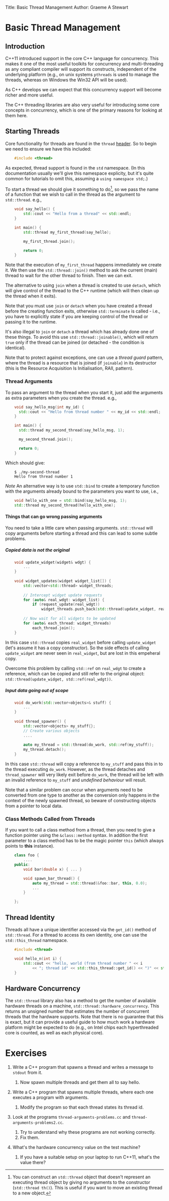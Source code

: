 Title: Basic Thread Management
Author: Graeme A Stewart

Basic Thread Management
=======================

Introduction
------------

C++11 introduced support in the core C++ language for
concurrency. This makes it one of the most useful toolkits for
concurrency and multi-threading as any compliant compiler will support
its constructs, independent of the underlying platform (e.g., on 
unix systems `pthreads` is used to manage the threads, whereas on
Windows the Win32 API will be used).

As C++ develops we can expect that this concurrency support will
become richer and more useful.

The C++ threading libraries are also very useful for introducing some
core concepts in concurrency, which is one of the primary reasons for
looking at them here.

Starting Threads
----------------

Core functionality for threads are found in the `thread` 
[header](http://www.cplusplus.com/reference/thread/). So to
begin we need to ensure we have this included:

```cpp
	#include <thread>
```

As expected, thread support is found in the `std` namespace. (In this
documentation usually we'll give this namespace explicity, but it's
quite common for tutorials to omit this, assuming a 
`using namespace std;`.)

To start a thread we should give it something to do[^1], so we pass the
name of a function that we wish to call in the thread as the argument
to `std::thread`. e.g.,

```cpp
	void say_hello() {
		std::cout << "Hello from a thread" << std::endl;
	}

	int main() {
		std::thread my_first_thread(say_hello);

		my_first_thread.join();

		return 0;
	}
```

Note that the execution of `my_first_thread` happens immediately we
create it. We then use the `std::thread::join()` method to ask the
current (main) thread to wait for the other thread to finish. Then we
can exit.

The alternative to using `join` when a thread is created to use `detach`,
which will give control of the thread to the C++ runtime (which will
then clean up the thread when it exits).

Note that you must use `join` or `detach` when you have created a
thread before the creating function exits, otherwise `std::terminate` is
called - i.e., you have to explicitly state if you are keeping control
of the thread or passing it to the runtime.

It's also illegal to `join` or `detach` a thread which has already done one of
these things. To avoid this use `std::thread::joinable()`, which will return
`true` only if the thread can be joined (or detached - the condition is
identical).

Note that to protect against exceptions, one can use a *thread guard*
pattern, where the thread is a resource that is joined (if `joinable`)
in its destructor (this is the Resource Acquisition Is Initialisation,
RAII, pattern).

[^1]: You can construct an `std::thread` object that doesn't represent
an executing thread object by giving no arguments to the
constructor (`std::thread th()`). This is useful if you want to move an existing thread to
a new object.

### Thread Arguments ###

To pass an argument to the thread when you start it, just add the
arguments as extra parameters when you create the thread. e.g.,

```cpp
	void say_hello_msg(int my_id) {
	  std::cout << "Hello from thread number " << my_id << std::endl;
	}

	int main() {
	  std::thread my_second_thread(say_hello_msg, 1);

	  my_second_thread.join();

	  return 0;
	}
```

Which should give:

```
	$ ./my-second-thread
	Hello from thread number 1
```

*Note* An alternative way is to use `std::bind` to create a temporary
function with the arguments already bound to the parameters you want to use,
i.e.,

```cpp
	void hello_with_one = std::bind(say_hello_msg, 1);
	std::thread my_second_thread(hello_with_one);
```

#### Things that can go wrong passing arguments ####

You need to take a little care when passing arguments. `std::thread`
will copy arguments before starting a thread and this can lead to some
subtle problems.

##### Copied data is not the original #####

```cpp
	void update_widget(widget& wdgt) {
		...
    }
    
    void widget_updates(widget widget_list[]) {
		std::vector<std::thread> widget_threads;
		
		// Intercept widget update requests
		for (auto& real_wdgt: widget_list) {
			if (request_update(real_wdgt))
				widget_threads.push_back(std::thread(update_widget, real_wdgt));
		
		// Now wait for all widgets to be updated
		for (auto& each_thread: widget_threads)
			each_thread.join();
	}
```

In this case `std::thread` copies `real_widget` before calling
`update_widget` (let's assume it has a copy constructor). So the side
effects of calling `update_widget` are never seen in `real_widget`,
but are lost in this empeheral copy.

Overcome this problem by calling `std::ref` on `real_wdgt` to
create a reference, which can be copied and still refer to the
original object: `std::thread(update_widget, std::ref(real_wdgt))`.


##### Input data going out of scope #####


```cpp
	void do_work(std::vector<objects>& stuff) {
		...
    }
    
    void thread_spawner() {
		std::vector<objects> my_stuff{};
		// Create various objects
		....
		
		auto my_thread = std::thread(do_work, std::ref(my_stuff));
		my_thread.detach();
	}
```

In this case `std::thread` will copy a reference to `my_stuff`
and pass this in to the thread executing `do_work`. However, as
the thread detaches and `thread_spawner` will very likely exit
before `do_work`, the thread will be left with an invalid reference
to `my_stuff` and _undefined behaviour_ will result.

Note that a similar problem can occur when arguments need to be
converted from one type to another as the conversion only happens in
the context of the newly spawned thread, so beware of constructing
objects from a pointer to local data.

### Class Methods Called from Threads

If you want to call a class method from a thread, then you need to
give a function pointer using the `&class::method` syntax. In addition
the first parameter to a class method has to be the magic pointer
`this` (which always points to **this** instance).

```cpp
    class foo {
	    ....
	public:
        void bar(double x) { ... }

	    void spawn_bar_thread() {
			auto my_thread = std::thread(&foo::bar, this, 0.0);
			...
		}

	};
```


Thread Identity
---------------

Threads all have a unique identifier accessed via the `get_id()`
method of `std::thread`. For a thread to access its own identity, one
can use the `std::this_thread` namespace.

```cpp
    #include <thread>

	void hello_n(int i) {
		std::cout << "hello, world (from thread number " << i
			<< "; thread id" << std::this_thread::get_id() << ")" << std::endl;
	}
```

Hardware Concurrency
-

The `std::thread` library also has a method to get the number of
available hardware threads on a machine,
`std::thread::hardware_concurrency`. This returns an unsigned number
that estimates the number of concurrent threads that the hardware
supports. Note that there is no guarantee that this is exact, but it
can provide a useful guide to how much work a hardware platform might
be expected to do (e.g., on Intel chips each hyperthreaded core is
counted, as well as each physical core).


Exercises
=========

1. Write a C++ program that spawns a thread and writes a message to
   `stdout` from it.
    1. Now spawn multiple threads and get them all to say hello.

1. Write a C++ program that spawns multiple threads, where each one
   executes a program with arguments.
     1. Modify the program so that each thread states its thread id.

1. Look at the programs `thread-arguments-problems.cc` and
   `thread-arguments-problems2.cc`.
     1. Try to understand why these programs are not working correctly.
     1. Fix them.

1. What's the hardware concurrency value on the test machine?
    1. If you have a suitable setup on your laptop to run C++11,
       what's the value there?

